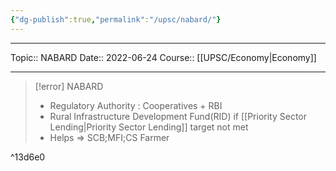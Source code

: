 ```yaml
---
{"dg-publish":true,"permalink":"/upsc/nabard/"}
---
```


----
Topic:: NABARD
Date:: 2022-06-24
Course:: [[UPSC/Economy\|Economy]] 

----
>[!error] NABARD
> - Regulatory Authority : Cooperatives + RBI 
> - Rural Infrastructure Development Fund(RID) if [[Priority Sector Lending\|Priority Sector Lending]] target not met
> - Helps => SCB;MFI;CS Farmer 

^13d6e0



